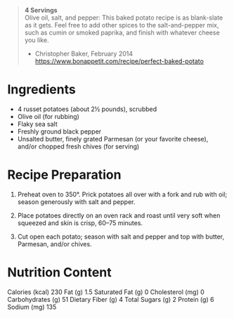 > __4 Servings__  
Olive oil, salt, and pepper: This baked potato recipe is as blank-slate as it gets. Feel free to add other spices to the salt-and-pepper mix, such as cumin or smoked paprika, and finish with whatever cheese you like.
> - Christopher Baker, February 2014
https://www.bonappetit.com/recipe/perfect-baked-potato


# Ingredients

* 4 russet potatoes (about 2½ pounds), scrubbed
* Olive oil (for rubbing)
* Flaky sea salt
* Freshly ground black pepper
* Unsalted butter, finely grated Parmesan (or your favorite cheese), and/or chopped fresh chives (for serving)

    
# Recipe Preparation

1. Preheat oven to 350°. Prick potatoes all over with a fork and rub with oil; season generously with salt and pepper.

2. Place potatoes directly on an oven rack and roast until very soft when squeezed and skin is crisp, 60–75 minutes.

3. Cut open each potato; season with salt and pepper and top with butter, Parmesan, and/or chives.

# Nutrition Content
Calories (kcal) 230 Fat (g) 1.5 Saturated Fat (g) 0 Cholesterol (mg) 0 Carbohydrates (g) 51 Dietary Fiber (g) 4 Total Sugars (g) 2 Protein (g) 6 Sodium (mg) 135
